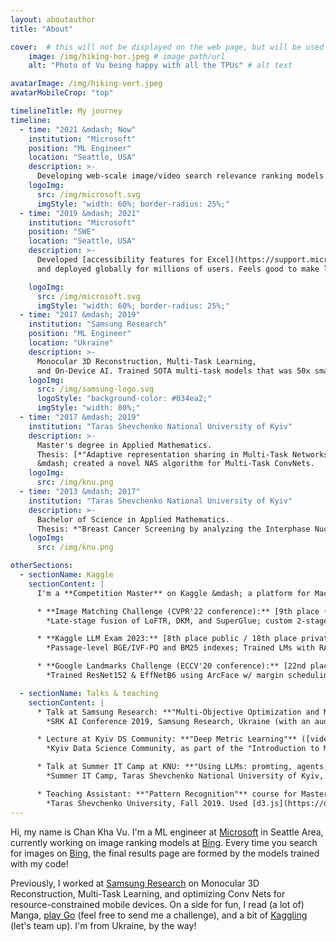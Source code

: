 ```yaml
---
layout: aboutauthor
title: "About"

cover:  # this will not be displayed on the web page, but will be used for OG and Twitter
    image: /img/hiking-hor.jpeg # image path/url
    alt: "Photo of Vu being happy with all the TPUs" # alt text

avatarImage: /img/hiking-vert.jpeg
avatarMobileCrop: "top"

timelineTitle: My journey
timeline:
  - time: "2021 &mdash; Now"
    institution: "Microsoft"
    position: "ML Engineer"
    location: "Seattle, USA"
    description: >-
      Developing web-scale image/video search relevance ranking models at [Bing](https://www.bing.com/images/search?q=cat). I feel incredibly fortunate to work with amazing people who are much smarter than me!
    logoImg:
      src: /img/microsoft.svg
      imgStyle: "width: 60%; border-radius: 25%;"
  - time: "2019 &mdash; 2021"
    institution: "Microsoft"
    position: "SWE"
    location: "Seattle, USA"
    description: >-
      Developed [accessibility features for Excel](https://support.microsoft.com/en-us/office/accessibility-ribbon-61018d5f-0a27-4583-8ff5-b073e6807d66) (worked both on server-side and client-side)
      and deployed globally for millions of users. Feels good to make life easier for people!

    logoImg:
      src: /img/microsoft.svg
      imgStyle: "width: 60%; border-radius: 25%;"
  - time: "2017 &mdash; 2019"
    institution: "Samsung Research"
    position: "ML Engineer"
    location: "Ukraine"
    description: >-
      Monocular 3D Reconstruction, Multi-Task Learning,
      and On-Device AI. Trained SOTA multi-task models that was 50x smaller than previous SOTA on each individual task.
    logoImg:
      src: /img/samsung-logo.svg
      logoStyle: "background-color: #034ea2;"
      imgStyle: "width: 80%;"
  - time: "2017 &mdash; 2019"
    institution: "Taras Shevchenko National University of Kyiv"
    description: >-
      Master's degree in Applied Mathematics.
      Thesis: [*"Adaptive representation sharing in Multi-Task Networks"*](/files/ms_thesis.pdf)
      &mdash; created a novel NAS algorithm for Multi-Task ConvNets.
    logoImg:
      src: /img/knu.png
  - time: "2013 &mdash; 2017"
    institution: "Taras Shevchenko National University of Kyiv"
    description: >-
      Bachelor of Science in Applied Mathematics.
      Thesis: *"Breast Cancer Screening by analyzing the Interphase Nuclei of the Buccal Epithelium."*
    logoImg:
      src: /img/knu.png

otherSections:
  - sectionName: Kaggle
    sectionContent: |
      I'm a **Competition Master** on Kaggle &mdash; a platform for Machine Learning challenges. Some of the competitions that I really enjoyed:

      * **Image Matching Challenge (CVPR'22 conference):** [9th place (solo gold medal)](https://www.kaggle.com/competitions/image-matching-challenge-2022/discussion/328796) 🥇  
        *Late-stage fusion of LoFTR, DKM, and SuperGlue; custom 2-stage ROI boosting + MAGSAC.*

      * **Kaggle LLM Exam 2023:** [8th place public / 18th place private (solo silver)](https://www.kaggle.com/competitions/kaggle-llm-science-exam/discussion/446261) 🥈  
        *Passage-level BGE/IVF-PQ and BM25 indexes; Trained LMs with RAG on GPT-3.5 outputs.*

      * **Google Landmarks Challenge (ECCV'20 conference):** [22nd place (solo silver)](https://www.kaggle.com/c/landmark-recognition-2020/discussion/187731) 🥈  
        *Trained ResNet152 & EffNetB6 using ArcFace w/ margin scheduling + DELG/RANSAC re-rank.*

  - sectionName: Talks & teaching
    sectionContent: |
      * Talk at Samsung Research: **"Multi-Objective Optimization and Multi-Task Learning"**  
        *SRK AI Conference 2019, Samsung Research, Ukraine (with an audience of 150+ attendees).*

      * Lecture at Kyiv DS Community: **"Deep Metric Learning"** ([video](https://www.youtube.com/watch?v=aU9yEwgrJ54))  
        *Kyiv Data Science Community, as part of the "Introduction to ML and Neural Nets" course, 2021.*

      * Talk at Summer IT Camp at KNU: **"Using LLMs: promting, agents, tuning"** ([slides](https://drive.google.com/file/d/1NhCNChywlmFXxQ-KQer4TNFdk044SdBw/view))  
        *Summer IT Camp, Taras Shevchenko National University of Kyiv, 2023.*

      * Teaching Assistant: **"Pattern Recognition"** course for Master's students.  
        *Taras Shevchenko University, Fall 2019. Used [d3.js](https://d3js.org/) to make this cool [visualization of HOG](https://hav4ik.github.io/teaching/pr/02-svm-with-hog/)!*
---
```


Hi, my name is Chan Kha Vu. I'm a ML engineer at [Microsoft][msft] in Seattle Area, currently working on image ranking models at [Bing][bing-image-search]. Every time you search for images on [Bing][bing-image-search], the final results page are formed by the models trained with my code!

Previously, I worked at [Samsung Research][srk] on Monocular 3D Reconstruction, Multi-Task Learning, and optimizing Conv Nets for resource-constrained mobile devices. On a side for fun, I read (a lot of) Manga, [play Go][ogs] (feel free to send me a challenge), and a bit of [Kaggling][kaggle] (let's team up). I'm from Ukraine, by the way!

[msft]: https://www.microsoft.com
[srk]: https://research.samsung.com/srukr
[twitter]: https://twitter.com/chankhavu
[cv]: /files/cv.pdf
[travelog]: /travelog
[blog]: /articles
[ogs]: https://online-go.com/user/view/178130
[gallery]: #
[kaggle]: https://www.kaggle.com/chankhavu
[bing-image-search]: https://www.bing.com/images/?q=cat
